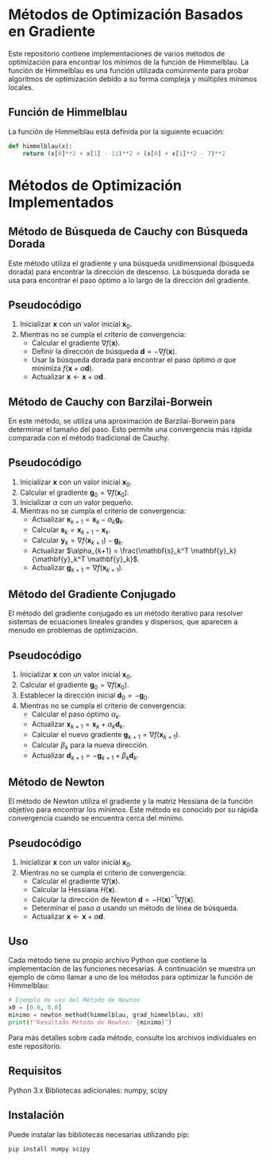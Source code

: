 # Métodos de Optimización Basados en Gradiente

Este repositorio contiene implementaciones de varios métodos de optimización para encontrar los mínimos de la función de Himmelblau. La función de Himmelblau es una función utilizada comúnmente para probar algoritmos de optimización debido a su forma compleja y múltiples mínimos locales.

## Función de Himmelblau

La función de Himmelblau está definida por la siguiente ecuación:

```python
def himmelblau(x):
    return (x[0]**2 + x[1] - 11)**2 + (x[0] + x[1]**2 - 7)**2
```
# Métodos de Optimización Implementados
## Método de Búsqueda de Cauchy con Búsqueda Dorada
Este método utiliza el gradiente y una búsqueda unidimensional (búsqueda dorada) para encontrar la dirección de descenso. La búsqueda dorada se usa para encontrar el paso óptimo a lo largo de la dirección del gradiente.

## Pseudocódigo

1. Inicializar $\mathbf{x}$ con un valor inicial $\mathbf{x}_0$.
2. Mientras no se cumpla el criterio de convergencia:
    - Calcular el gradiente $\nabla f(\mathbf{x})$.
    - Definir la dirección de búsqueda $\mathbf{d} = -\nabla f(\mathbf{x})$.
    - Usar la búsqueda dorada para encontrar el paso óptimo $\alpha$ que minimiza $f(\mathbf{x} + \alpha \mathbf{d})$.
    - Actualizar $\mathbf{x} \leftarrow \mathbf{x} + \alpha \mathbf{d}$.



## Método de Cauchy con Barzilai-Borwein
En este método, se utiliza una aproximación de Barzilai-Borwein para determinar el tamaño del paso. Esto permite una convergencia más rápida comparada con el método tradicional de Cauchy.

## Pseudocódigo
1. Inicializar $\mathbf{x}$ con un valor inicial $\mathbf{x}_0$.
2. Calcular el gradiente $\mathbf{g}_0 = \nabla f(\mathbf{x}_0)$.
3. Inicializar $\alpha$ con un valor pequeño.
4. Mientras no se cumpla el criterio de convergencia:
    - Actualizar $\mathbf{x}_{k+1} = \mathbf{x}_k - \alpha_k \mathbf{g}_k$.
    - Calcular $\mathbf{s}_k = \mathbf{x}_{k+1} - \mathbf{x}_k$.
    - Calcular $\mathbf{y}_k = \nabla f(\mathbf{x}_{k+1}) - \mathbf{g}_k$.
    - Actualizar $\alpha_{k+1} = \frac{\mathbf{s}_k^T \mathbf{y}_k}{\mathbf{y}_k^T \mathbf{y}_k}$.
    - Actualizar $\mathbf{g}_{k+1} = \nabla f(\mathbf{x}_{k+1})$.




## Método del Gradiente Conjugado
El método del gradiente conjugado es un método iterativo para resolver sistemas de ecuaciones lineales grandes y dispersos, que aparecen a menudo en problemas de optimización.

## Pseudocódigo
1. Inicializar $\mathbf{x}$ con un valor inicial $\mathbf{x}_0$.
2. Calcular el gradiente $\mathbf{g}_0 = \nabla f(\mathbf{x}_0)$.
3. Establecer la dirección inicial $\mathbf{d}_0 = -\mathbf{g}_0$.
4. Mientras no se cumpla el criterio de convergencia:
    - Calcular el paso óptimo $\alpha_k$.
    - Actualizar $\mathbf{x}_{k+1} = \mathbf{x}_k + \alpha_k \mathbf{d}_k$.
    - Calcular el nuevo gradiente $\mathbf{g}_{k+1} = \nabla f(\mathbf{x}_{k+1})$.
    - Calcular $\beta_k$ para la nueva dirección.
    - Actualizar $\mathbf{d}_{k+1} = -\mathbf{g}_{k+1} + \beta_k \mathbf{d}_k$.



## Método de Newton
El método de Newton utiliza el gradiente y la matriz Hessiana de la función objetivo para encontrar los mínimos. Este método es conocido por su rápida convergencia cuando se encuentra cerca del mínimo.

## Pseudocódigo
1. Inicializar $\mathbf{x}$ con un valor inicial $\mathbf{x}_0$.
2. Mientras no se cumpla el criterio de convergencia:
    - Calcular el gradiente $\nabla f(\mathbf{x})$.
    - Calcular la Hessiana $H(\mathbf{x})$.
    - Calcular la dirección de Newton $\mathbf{d} = -H(\mathbf{x})^{-1} \nabla f(\mathbf{x})$.
    - Determinar el paso $\alpha$ usando un método de línea de búsqueda.
    - Actualizar $\mathbf{x} \leftarrow \mathbf{x} + \alpha \mathbf{d}$.


## Uso
Cada método tiene su propio archivo Python que contiene la implementación de las funciones necesarias. A continuación se muestra un ejemplo de cómo llamar a uno de los métodos para optimizar la función de Himmelblau:

```python
# Ejemplo de uso del Método de Newton
x0 = [0.0, 0.0]
minimo = newton_method(himmelblau, grad_himmelblau, x0)
print(f"Resultado Método de Newton: {minimo}")
```
Para más detalles sobre cada método, consulte los archivos individuales en este repositorio.

## Requisitos
Python 3.x
Bibliotecas adicionales: numpy, scipy

## Instalación
Puede instalar las bibliotecas necesarias utilizando pip:

```bash
pip install numpy scipy
```